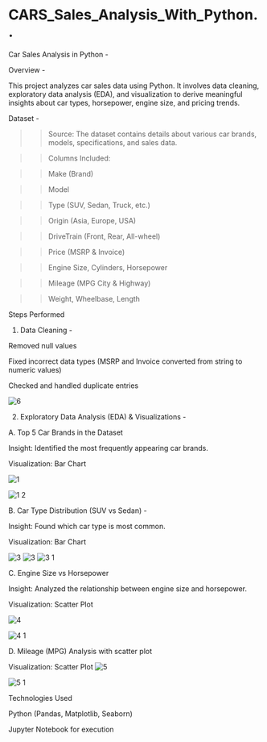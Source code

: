 # CARS_Sales_Analysis_With_Python..

Car Sales Analysis in Python -

Overview -

This project analyzes car sales data using Python. It involves data cleaning, exploratory data analysis (EDA), and visualization to derive meaningful insights about car types, horsepower, engine size, and pricing trends.

Dataset -

>>Source: The dataset contains details about various car brands, models, specifications, and sales data.

>>Columns Included:

>>Make (Brand)

>>Model

>>Type (SUV, Sedan, Truck, etc.)

>>Origin (Asia, Europe, USA)

>>DriveTrain (Front, Rear, All-wheel)

>>Price (MSRP & Invoice)

>>Engine Size, Cylinders, Horsepower

>>Mileage (MPG City & Highway)

>>Weight, Wheelbase, Length

Steps Performed

1. Data Cleaning -

Removed null values

Fixed incorrect data types (MSRP and Invoice converted from string to numeric values)

Checked and handled duplicate entries



![6](https://github.com/user-attachments/assets/a77ab00f-3afc-4945-9f57-4b47fad8442d)


2. Exploratory Data Analysis (EDA) & Visualizations -

A. Top 5 Car Brands in the Dataset

Insight: Identified the most frequently appearing car brands.

Visualization: Bar Chart


![1](https://github.com/user-attachments/assets/9d443115-9d4f-440f-ad54-25d1bbdac8e9)

![1 2](https://github.com/user-attachments/assets/5592f05f-d750-4eaf-b707-d334c099601d)


B. Car Type Distribution (SUV vs Sedan) -

Insight: Found which car type is most common.

Visualization: Bar Chart 


![3](https://github.com/user-attachments/assets/87d5a9f4-7394-4845-b600-7c7dd629a887)
![3](https://github.com/user-attachments/assets/cb3fb346-471a-4efd-a9d0-aaf6df18a1dd)
![3 1](https://github.com/user-attachments/assets/94617c01-c219-4480-be1c-00245a32167e)



C. Engine Size vs Horsepower

Insight: Analyzed the relationship between engine size and horsepower.

Visualization: Scatter Plot

![4](https://github.com/user-attachments/assets/63f13bfb-4208-4929-8c17-6a443a28e31a)

![4 1](https://github.com/user-attachments/assets/dc3427fa-ad8b-42d7-94dd-f6e843123bf0)



D. Mileage (MPG) Analysis with scatter plot

Visualization: Scatter Plot
![5](https://github.com/user-attachments/assets/e2eb8e02-323d-4d86-acd1-04a071825cfc)

![5 1](https://github.com/user-attachments/assets/6af44310-8fbf-4eb2-93c2-da6bc6e88f5f)





Technologies Used

Python (Pandas, Matplotlib, Seaborn)

Jupyter Notebook for execution
